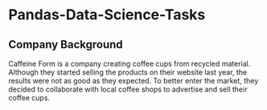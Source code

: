 # Pandas-Data-Science-Tasks

## Company Background

Caffeine Form is a company creating coffee cups from recycled material. Although they
started selling the products on their website last year, the results were not as good as they
expected. To better enter the market, they decided to collaborate with local coffee shops to
advertise and sell their coffee cups.



